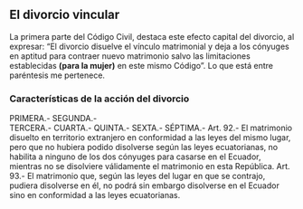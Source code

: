 ## El divorcio vincular

La primera parte del Código Civil, destaca este efecto capital del divorcio, al expresar: “El divorcio disuelve el vínculo matrimonial y deja a los cónyuges en aptitud para contraer nuevo matrimonio salvo las limitaciones establecidas **(para la mujer)** en este mismo Código”. Lo que está entre paréntesis me pertenece.

### Características de la acción del divorcio
PRIMERA.-
SEGUNDA.-  
TERCERA.-
CUARTA.-
QUINTA.-
SEXTA.-
SÉPTIMA.- Art. 92.- El matrimonio disuelto en territorio extranjero en conformidad a las leyes del mismo lugar, pero que no hubiera podido disolverse según las leyes ecuatorianas, no habilita a ninguno  de los dos cónyuges para casarse en el Ecuador, mientras no se disolviere válidamente el matrimonio en esta República.
Art. 93.- El matrimonio que, según las leyes del lugar en que se contrajo, pudiera disolverse en él, no podrá sin embargo disolverse en el Ecuador sino en conformidad a las leyes ecuatorianas.



